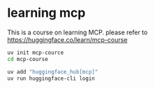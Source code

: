 # learning mcp

This is a course on learning MCP. please refer to https://huggingface.co/learn/mcp-course

```bash
uv init mcp-cource
cd mcp-course

uv add "huggingface_hub[mcp]"
uv run huggingface-cli login
```
